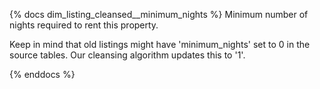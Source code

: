 {% docs dim_listing_cleansed__minimum_nights %}
Minimum number of nights required to rent this property.

Keep in mind that old listings might have 'minimum_nights' set to 0 in the source tables. Our cleansing algorithm updates this to '1'.

{% enddocs %}